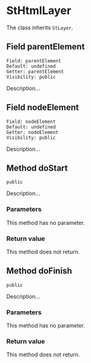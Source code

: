 # StHtmlLayer

The class inherits `StLayer`.

## Field parentElement

    Field: parentElement
    Default: undefined
    Getter: parentElement
    Visibility: public

Description...

## Field nodeElement

    Field: nodeElement
    Default: undefined
    Getter: nodeElement
    Visibility: public

Description...

## Method doStart

    public

Description...

### Parameters

This method has no parameter.

### Return value

This method does not return.

## Method doFinish

    public

Description...

### Parameters

This method has no parameter.

### Return value

This method does not return.

